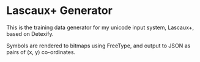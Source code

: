 Lascaux+ Generator
====

This is the training data generator for my unicode input system, Lascaux+, based on Detexify.

Symbols are rendered to bitmaps using FreeType, and output to JSON as pairs of (x, y) co-ordinates.

